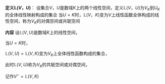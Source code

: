 **定义$\mathbb L(V，U)$**：
设集合$V，U$是数域$K$上的两个线性空间，定义$\mathbb L(V，U)$为$V_K$到$U_K$的全体线性映射构成的集合
当$U=K$时，$\mathbb L(V，K)$变为$V$上线性函数全体构成的线性空间，称为$V_K$的对偶空间或共轭空间

**内容**
设$\mathbb L(V,U)$是数域$K$上的线性空间，

当$U=K$时，

$\mathbb L(V,U)=\mathbb L(V,K)$变为$V_K$上全体线性函数构成的集合，

此时$\mathbb L(V,U)$称为$V_K$的共轭空间或对偶空间，

记作$V^{\star}=\mathbb L(V,K)$